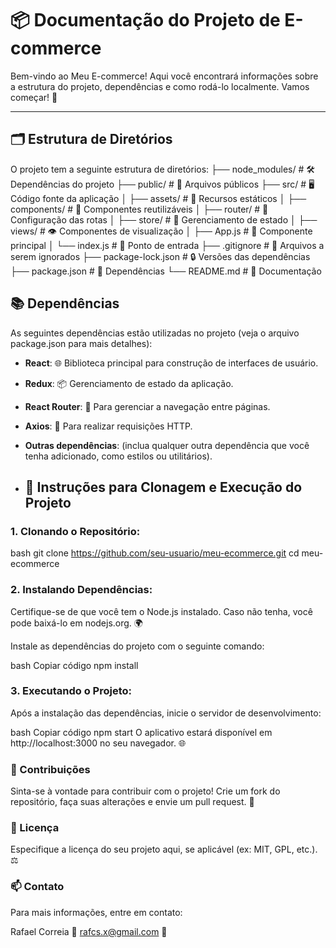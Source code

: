 # 📦 Documentação do Projeto de E-commerce

Bem-vindo ao Meu E-commerce! Aqui você encontrará informações sobre a estrutura do projeto, dependências e como rodá-lo localmente. Vamos começar! 🚀

---

## 🗂️ Estrutura de Diretórios

O projeto tem a seguinte estrutura de diretórios:
├── node_modules/           # 🛠️ Dependências do projeto
├── public/                 # 📄 Arquivos públicos
├── src/                    # 🖥️ Código fonte da aplicação
│   ├── assets/             # 📸 Recursos estáticos
│   ├── components/         # 🔧 Componentes reutilizáveis
│   ├── router/             # 📍 Configuração das rotas
│   ├── store/              # 🏬 Gerenciamento de estado
│   ├── views/              # 👁️ Componentes de visualização
│   ├── App.js              # 🌟 Componente principal
│   └── index.js            # 📍 Ponto de entrada
├── .gitignore               # 🚫 Arquivos a serem ignorados
├── package-lock.json       # 🔒 Versões das dependências
├── package.json            # 📜 Dependências
└── README.md               # 📖 Documentação



## 📚 Dependências

As seguintes dependências estão utilizadas no projeto (veja o arquivo package.json para mais detalhes):

- **React**: 🌐 Biblioteca principal para construção de interfaces de usuário.
- **Redux**: 📦 Gerenciamento de estado da aplicação.
- **React Router**: 🚀 Para gerenciar a navegação entre páginas.
- **Axios**: 🌈 Para realizar requisições HTTP.
- **Outras dependências**: (inclua qualquer outra dependência que você tenha adicionado, como estilos ou utilitários).

- ## 🚀 Instruções para Clonagem e Execução do Projeto

### 1. Clonando o Repositório:
bash
git clone https://github.com/seu-usuario/meu-ecommerce.git
cd meu-ecommerce

### 2. Instalando Dependências:
Certifique-se de que você tem o Node.js instalado. Caso não tenha, você pode baixá-lo em nodejs.org. 🌍

Instale as dependências do projeto com o seguinte comando:

bash
Copiar código
npm install

### 3. Executando o Projeto:
Após a instalação das dependências, inicie o servidor de desenvolvimento:

bash
Copiar código
npm start
O aplicativo estará disponível em http://localhost:3000 no seu navegador. 🌐

### 🙌 Contribuições
Sinta-se à vontade para contribuir com o projeto! Crie um fork do repositório, faça suas alterações e envie um pull request. 💖

### 📄 Licença
Especifique a licença do seu projeto aqui, se aplicável (ex: MIT, GPL, etc.). ⚖️

### 📫 Contato
Para mais informações, entre em contato:

Rafael Correia 👤
rafcs.x@gmail.com 📧
